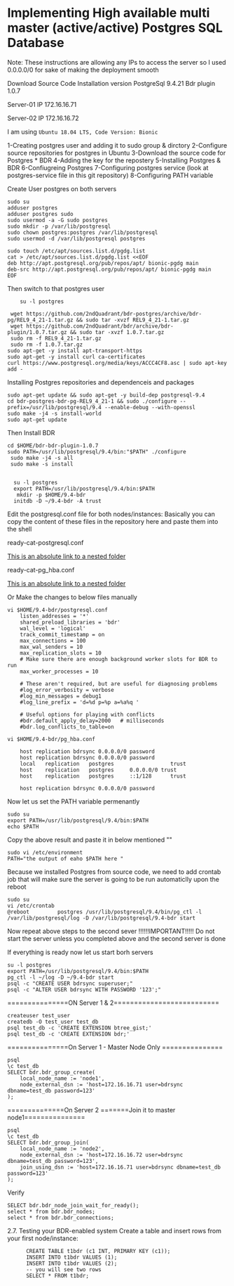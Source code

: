 
# Implementing High available multi master (active/active) Postgres SQL Database
Note: These instructions are allowing any IPs to access the server so I used 0.0.0.0/0 for sake of making the deployment smooth

Download Source Code Installation version PostgreSql 9.4.21 Bdr plugin 1.0.7

Server-01 IP 172.16.16.71

Server-02 IP 172.16.16.72

I am using ```Ubuntu 18.04 LTS, Code Version: Bionic```

1-Creating postgres user and adding it to sudo group & dirctory 
2-Configure source repositories for postgres in Ubuntu
3-Download the source code for Postgres * BDR
4-Adding the key for the repostery 
5-Installing Postgres & BDR
6-Confiugreing Postgres
7-Configuring postgres service (look at postgres-service file in this git repository)
8-Configuring PATH variable

Create User postgres on both servers

```
sudo su
adduser postgres
adduser postgres sudo 
sudo usermod -a -G sudo postgres
sudo mkdir -p /var/lib/postgresql
sudo chown postgres:postgres /var/lib/postgresql
sudo usermod -d /var/lib/postgresql postgres
```

```
sudo touch /etc/apt/sources.list.d/pgdg.list
cat > /etc/apt/sources.list.d/pgdg.list <<EOF
deb http://apt.postgresql.org/pub/repos/apt/ bionic-pgdg main
deb-src http://apt.postgresql.org/pub/repos/apt/ bionic-pgdg main
EOF

```

Then switch to that postgres user 

```
	su -l postgres
```

```
 wget https://github.com/2ndQuadrant/bdr-postgres/archive/bdr-pg/REL9_4_21-1.tar.gz && sudo tar -xvzf REL9_4_21-1.tar.gz  
 wget https://github.com/2ndQuadrant/bdr/archive/bdr-plugin/1.0.7.tar.gz && sudo tar -xvzf 1.0.7.tar.gz 
 sudo rm -f REL9_4_21-1.tar.gz
 sudo rm -f 1.0.7.tar.gz
sudo apt-get -y install apt-transport-https 
sudo apt-get -y install curl ca-certificates
curl https://www.postgresql.org/media/keys/ACCC4CF8.asc | sudo apt-key add -
```
Installing Postgres repositories and dependenceis and packages

```
sudo apt-get update && sudo apt-get -y build-dep postgresql-9.4
cd bdr-postgres-bdr-pg-REL9_4_21-1 && sudo ./configure --prefix=/usr/lib/postgresql/9.4 --enable-debug --with-openssl
sudo make -j4 -s install-world
sudo apt-get update
```

Then Install BDR
  ```
cd $HOME/bdr-bdr-plugin-1.0.7
sudo PATH=/usr/lib/postgresql/9.4/bin:"$PATH" ./configure
   sudo make -j4 -s all
   sudo make -s install

  
	su -l postgres
	export PATH=/usr/lib/postgresql/9.4/bin:$PATH
	 mkdir -p $HOME/9.4-bdr
	initdb -D ~/9.4-bdr -A trust
```
	

Edit the postgresql.conf file for both nodes/instances:
Basically you can copy the content of these files in the repository here and paste them into the shell

ready-cat-postgresql.conf

[This is an absolute link to a nested folder](https://github.com/taher9990/Postgres-bdr/blob/master/ready-cat-postgresql.conf)

ready-cat-pg_hba.conf

[This is an absolute link to a nested folder](https://github.com/taher9990/Postgres-bdr/blob/master/ready-cat-pg_hba.conf)

Or Make the changes to below files manually 
```
vi $HOME/9.4-bdr/postgresql.conf
	listen_addresses = '*' 
    shared_preload_libraries = 'bdr'
    wal_level = 'logical'
    track_commit_timestamp = on
    max_connections = 100
    max_wal_senders = 10
    max_replication_slots = 10
    # Make sure there are enough background worker slots for BDR to run
    max_worker_processes = 10

    # These aren't required, but are useful for diagnosing problems
    #log_error_verbosity = verbose
    #log_min_messages = debug1
    #log_line_prefix = 'd=%d p=%p a=%a%q '

    # Useful options for playing with conflicts
    #bdr.default_apply_delay=2000   # milliseconds
    #bdr.log_conflicts_to_table=on
   ```
```
vi $HOME/9.4-bdr/pg_hba.conf
	
	host replication bdrsync 0.0.0.0/0 password
	host replication bdrsync 0.0.0.0/0 password
    local   replication   postgres                  trust
    host    replication   postgres     0.0.0.0/0 trust
    host    replication   postgres     ::1/128      trust

	host replication bdrsync 0.0.0.0/0 password
```

Now let us set the PATH variable permenantly 
```
sudo su
export PATH=/usr/lib/postgresql/9.4/bin:$PATH
echo $PATH
```
Copy the above result and paste it in below mentioned ""

```
sudo vi /etc/environment
PATH="the output of eaho $PATH here "
```

Because we installed Postgres from source code, we need to add crontab job that will make sure the server is going to be run automaticlly upon the reboot
```
sudo su 
vi /etc/crontab
@reboot         postgres /usr/lib/postgresql/9.4/bin/pg_ctl -l /var/lib/postgresql/log -D /var/lib/postgresql/9.4-bdr start
````

Now repeat above steps to the second sever
!!!!!!IMPORTANT!!!!!
Do not start the server unless you completed above and the second server is done
    	
		
If everything is ready now let us start borh servers
```
su -l postgres
export PATH=/usr/lib/postgresql/9.4/bin:$PATH
pg_ctl -l ~/log -D ~/9.4-bdr start
psql -c "CREATE USER bdrsync superuser;"
psql -c "ALTER USER bdrsync WITH PASSWORD '123';"
```




===============ON Server 1 & 2==========================
```
createuser test_user
createdb -O test_user test_db
psql test_db -c 'CREATE EXTENSION btree_gist;'
psql test_db -c 'CREATE EXTENSION bdr;'
```
===============On Server 1 - Master Node Only ===============
```
psql
\c test_db
SELECT bdr.bdr_group_create(
    local_node_name := 'node1',
    node_external_dsn := 'host=172.16.16.71 user=bdrsync dbname=test_db password=123'
);
```

==============On Server 2 =======Join it to master node1===============
```
psql
\c test_db
SELECT bdr.bdr_group_join(
    local_node_name := 'node2',
    node_external_dsn := 'host=172.16.16.72 user=bdrsync dbname=test_db password=123',
    join_using_dsn := 'host=172.16.16.71 user=bdrsync dbname=test_db password=123'
);
```


 
Verify 
```
SELECT bdr.bdr_node_join_wait_for_ready();
select * from bdr.bdr_nodes;
select * from bdr.bdr_connections;
```

2.7. Testing your BDR-enabled system
Create a table and insert rows from your first node/instance:

```
      CREATE TABLE t1bdr (c1 INT, PRIMARY KEY (c1));
      INSERT INTO t1bdr VALUES (1);
      INSERT INTO t1bdr VALUES (2);
      -- you will see two rows
      SELECT * FROM t1bdr;
```
